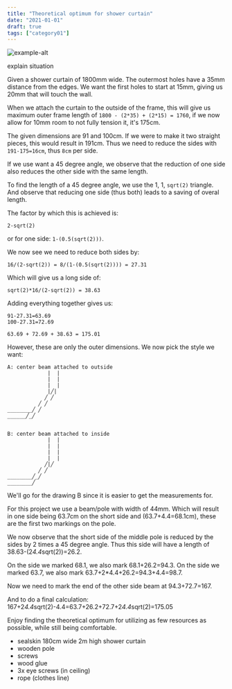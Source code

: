 ```yaml
---
title: "Theoretical optimum for shower curtain"
date: "2021-01-01"
draft: true
tags: ["category01"]
---
```


![example-alt](/img/example.png "example-alt")


explain situation



Given a shower curtain of 1800mm wide.
The outermost holes have a 35mm distance from the edges.
We want the first holes to start at 15mm,
giving us 20mm that will touch the wall.

When we attach the curtain to the outside of the frame, this will give us
maximum outer frame length of
`1800 - (2*35) + (2*15) = 1760`,
if we now allow for 10mm room to not fully tension it,
it's 175cm.

The given dimensions are 91 and 100cm.
If we were to make it two straight pieces,
this would result in 191cm.
Thus we need to reduce the sides with
`191-175=16cm`, thus `8cm` per side.

If we use want a 45 degree angle,
we observe that the reduction of one side
also reduces the other side with the same length.

To find the length of a 45 degree angle,
we use the 1, 1, `sqrt(2)` triangle.
And observe that reducing one side (thus both)
leads to a saving of overal length.

The factor by which this is achieved is:
```
2-sqrt(2)
```
or for one side: `1-(0.5(sqrt(2)))`.

We now see we need to reduce both sides by:
```
16/(2-sqrt(2)) = 8/(1-(0.5(sqrt(2)))) = 27.31

```
Which will give us a long side of:
```
sqrt(2)*16/(2-sqrt(2)) = 38.63
```
Adding everything together gives us:
```
91-27.31=63.69
100-27.31=72.69

63.69 + 72.69 + 38.63 = 175.01

```

However, these are only the outer dimensions.
We now pick the style we want:

```
A: center beam attached to outside
             |  |
             |  |
             |  |
             |╱| 
            ╱ ╱
          ╱ ╱
________╱ ╱
______╱_╱


B: center beam attached to inside
             |  |
             |  |
             |  |
             |  | 
            ╱|╱
          ╱ ╱
________╱_╱
________╱

```

We'll go for the drawing B since it is easier to get the measurements for.

For this project we use a beam/pole with width of 44mm.
Which will result in one side being
63.7cm on the short side and (63.7+4.4=68.1cm),
these are the first two markings on the pole.

We now observe that the short side of the middle pole
is reduced by the sides by 2 times a 45 degree angle.
Thus this side will have a length of
38.63-(2*4.4*sqrt(2))=26.2.

On the side we marked 68.1, we also mark
68.1+26.2=94.3.
On the side we marked 63.7, we also mark
63.7+2*4.4+26.2=94.3+4.4=98.7.

Now we need to mark the end of the other side beam at
94.3+72.7=167.

And to do a final calculation:
167+2*4.4*sqrt(2)-4.4=63.7+26.2+72.7+2*4.4*sqrt(2)=175.05



Enjoy finding the theoretical optimum for utilizing as few resources as possible, while still being comfortable.
- sealskin 180cm wide 2m high shower curtain
- wooden pole
- screws
- wood glue
- 3x eye screws (in ceiling)
- rope (clothes line)


